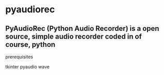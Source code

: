 # pyaudiorec
PyAudioRec (Python Audio Recorder) is a open source, simple audio recorder coded in of course, python
---
prerequisites

tkinter 
pyaudio 
wave
